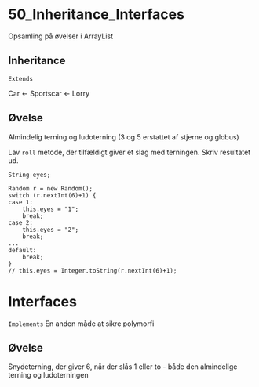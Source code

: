# 50_Inheritance_Interfaces
Opsamling på øvelser i ArrayList

## Inheritance
`Extends`

Car <- Sportscar
    <- Lorry

## Øvelse
Almindelig terning og ludoterning (3 og 5 erstattet af stjerne og globus)

Lav `roll` metode, der tilfældigt giver et slag med terningen. Skriv resultatet ud.

```
String eyes;

Random r = new Random();
switch (r.nextInt(6)+1) {
case 1:
    this.eyes = "1";
    break;
case 2:
    this.eyes = "2";
    break;
...
default:
    break;
}
// this.eyes = Integer.toString(r.nextInt(6)+1);

```
# Interfaces
`Implements`
En anden måde at sikre polymorfi

## Øvelse
Snydeterning, der giver 6, når der slås 1 eller to - både den almindelige terning og ludoterningen
